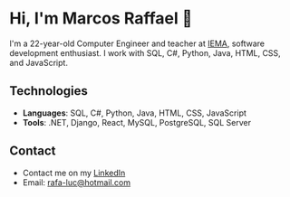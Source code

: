 # Hi, I'm Marcos Raffael 👋

I'm a 22-year-old Computer Engineer and teacher at [IEMA](https://iema.ma.gov.br/), software development enthusiast. I work with SQL, C#, Python, Java, HTML, CSS, and JavaScript.

## Technologies

- **Languages**: SQL, C#, Python, Java, HTML, CSS, JavaScript
- **Tools**: .NET, Django, React, MySQL, PostgreSQL, SQL Server

## Contact
- Contact me on my [LinkedIn](https://www.linkedin.com/in/marcos-raffael/)
- Email: rafa-luc@hotmail.com
